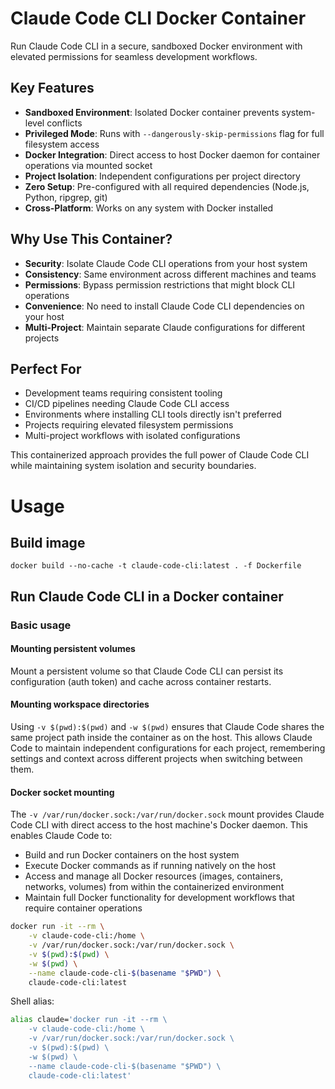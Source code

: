 # Claude Code CLI Docker Container

Run Claude Code CLI in a secure, sandboxed Docker environment with elevated permissions for seamless development workflows.

## Key Features

- **Sandboxed Environment**: Isolated Docker container prevents system-level conflicts
- **Privileged Mode**: Runs with `--dangerously-skip-permissions` flag for full filesystem access
- **Docker Integration**: Direct access to host Docker daemon for container operations via mounted socket
- **Project Isolation**: Independent configurations per project directory
- **Zero Setup**: Pre-configured with all required dependencies (Node.js, Python, ripgrep, git)
- **Cross-Platform**: Works on any system with Docker installed

## Why Use This Container?

- **Security**: Isolate Claude Code CLI operations from your host system
- **Consistency**: Same environment across different machines and teams
- **Permissions**: Bypass permission restrictions that might block CLI operations
- **Convenience**: No need to install Claude Code CLI dependencies on your host
- **Multi-Project**: Maintain separate Claude configurations for different projects

## Perfect For

- Development teams requiring consistent tooling
- CI/CD pipelines needing Claude Code CLI access
- Environments where installing CLI tools directly isn't preferred
- Projects requiring elevated filesystem permissions
- Multi-project workflows with isolated configurations

This containerized approach provides the full power of Claude Code CLI while maintaining system isolation and security boundaries.

# Usage

## Build image
```
docker build --no-cache -t claude-code-cli:latest . -f Dockerfile
```

## Run Claude Code CLI in a Docker container

### Basic usage

#### Mounting persistent volumes
Mount a persistent volume so that Claude Code CLI can persist its configuration (auth token) and cache across container restarts.

#### Mounting workspace directories
Using `-v $(pwd):$(pwd)` and `-w $(pwd)` ensures that Claude Code shares the same project path inside the container as on the host. This allows Claude Code to maintain independent configurations for each project, remembering settings and context across different projects when switching between them.

#### Docker socket mounting
The `-v /var/run/docker.sock:/var/run/docker.sock` mount provides Claude Code CLI with direct access to the host machine's Docker daemon. This enables Claude Code to:
- Build and run Docker containers on the host system
- Execute Docker commands as if running natively on the host
- Access and manage all Docker resources (images, containers, networks, volumes) from within the containerized environment
- Maintain full Docker functionality for development workflows that require container operations

```bash
docker run -it --rm \
    -v claude-code-cli:/home \
    -v /var/run/docker.sock:/var/run/docker.sock \
    -v $(pwd):$(pwd) \
    -w $(pwd) \
    --name claude-code-cli-$(basename "$PWD") \
    claude-code-cli:latest
```

Shell alias:
```bash
alias claude='docker run -it --rm \
    -v claude-code-cli:/home \
    -v /var/run/docker.sock:/var/run/docker.sock \
    -v $(pwd):$(pwd) \
    -w $(pwd) \
    --name claude-code-cli-$(basename "$PWD") \
    claude-code-cli:latest'
```